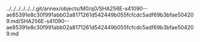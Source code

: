 ../../../../../../.git/annex/objects/M0/q0/SHA256E-s41090--ae85391e8c30f991abb02a8171261d542449b055fcfcdc5adf69b3bfae504209.md/SHA256E-s41090--ae85391e8c30f991abb02a8171261d542449b055fcfcdc5adf69b3bfae504209.md